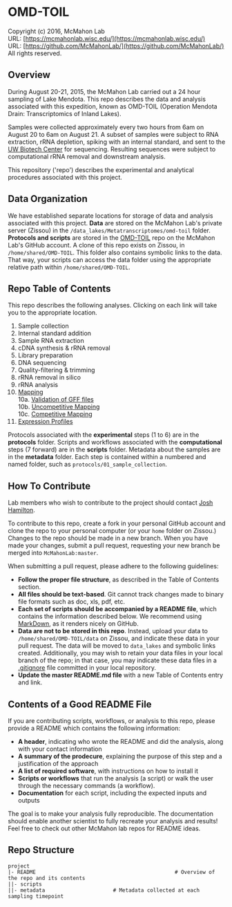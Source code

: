 OMD-TOIL
===
Copyright (c) 2016, McMahon Lab  
URL: [https://mcmahonlab.wisc.edu/](https://mcmahonlab.wisc.edu/)  
URL: [https://github.com/McMahonLab/](https://github.com/McMahonLab/)  
All rights reserved.

Overview
--
During August 20-21, 2015, the McMahon Lab carried out a 24 hour sampling of Lake Mendota. This repo describes the data and analysis associated with this expedition, known as OMD-TOIL (Operation Mendota Drain: Transcriptomics of Inland Lakes).

Samples were collected approximately every two hours from 6am on August 20 to 6am on August 21. A subset of samples were subject to RNA extraction, rRNA depletion, spiking with an internal standard, and sent to the [UW Biotech Center](https://www.biotech.wisc.edu/) for sequencing. Resulting sequences were subject to computational rRNA removal and downstream analysis.

This repository ('repo') describes the experimental and analytical procedures associated with this project.

Data Organization
--
We have established separate locations for storage of data and analysis associated with this project. __Data__ are stored on the McMahon Lab's private server (Zissou) in the `/data_lakes/Metatranscriptomes/omd-toil` folder. __Protocols and scripts__ are stored in the [OMD-TOIL](https://github.com/McMahonLab/OMD-TOILv2) repo on the McMahon Lab's GitHub account. A clone of this repo exists on Zissou, in `/home/shared/OMD-TOIL`. This folder also contains symbolic links to the data. That way, your scripts can access the data folder using the appropriate relative path within `/home/shared/OMD-TOIL`.

Repo Table of Contents
--
This repo describes the following analyses. Clicking on each link will take you to the appropriate location.

1. Sample collection
2. Internal standard addition
3. Sample RNA extraction
4. cDNA synthesis & rRNA removal
5. Library preparation
6. DNA sequencing
7. Quality-filtering & trimming
8. rRNA removal in silico
9. rRNA analysis
10. [Mapping](scripts/10_mapping/README.md)  
  10a. [Validation of GFF files](scripts/10_mapping/10a_gffValidation/README.md)  
  10b. [Uncompetitive Mapping](scripts/10_mapping/10b_uncompetitive/README.md)  
  10c. [Competitive Mapping](scripts/10_mapping/10c_competitive/README.md)
11. [Expression Profiles](scripts/11_expressionProfiling/README.md)

Protocols associated with the __experimental__ steps (1 to 6) are in the __protocols__ folder. Scripts and workflows associated with the __computational__ steps (7 forward) are in the __scripts__ folder. Metadata about the samples are in the __metadata__ folder. Each step is contained within a numbered and named folder, such as `protocols/01_sample_collection`.

How To Contribute
--
Lab members who wish to contribute to the project should contact [Josh Hamilton](https://github.com/joshamilton).

To contribute to this repo, create a fork in your personal GitHub account and clone the repo to your personal computer (or your `home` folder on Zissou.) Changes to the repo should be made in a new branch. When you have made your changes, submit a pull request, requesting your new branch be merged into `McMahonLab:master`.

When submitting a pull request, please adhere to the following guidelines:

* __Follow the proper file structure__, as described in the Table of Contents section.
* __All files should be text-based__. Git cannot track changes made to binary file formats such as doc, xls, pdf, etc.
* __Each set of scripts should be accompanied by a README file__, which contains the information described below. We recommend using [MarkDown](https://help.github.com/articles/markdown-basics/), as it renders nicely on GitHub.
* __Data are not to be stored in this repo__. Instead, upload your data to `/home/shared/OMD-TOIL/data` on Zissou, and indicate these data in your pull request. The data will be moved to `data_lakes` and symbolic links created. Additionally, you may wish to retain your data files in your local branch of the repo; in that case, you may indicate these data files in a [.gitignore](https://help.github.com/articles/ignoring-files/) file committed in your local repository.
* __Update the master README.md file__ with a new Table of Contents entry and link.

Contents of a Good README File
--
If you are contributing scripts, workflows, or analysis to this repo, please provide a README which contains the following information:

* __A header__, indicating who wrote the README and did the analysis, along with your contact information
* __A summary of the prodecure__, explaining the purpose of this step and a justification of the approach
* __A list of required software__, with instructions on how to install it
* __Scripts or workflows__ that run the analysis (a script) or walk the user through the necessary commands (a workflow).
* __Documentation__ for each script, including the expected inputs and outputs

The goal is to make your analysis fully reproducible. The documentation should enable another scientist to fully recreate your analysis and results! Feel free to check out other McMahon lab repos for README ideas.

Repo Structure
--
    project
    |- README                                             # Overview of the repo and its contents
    ||- scripts						  
    ||- metadata					  # Metadata collected at each sampling timepoint
